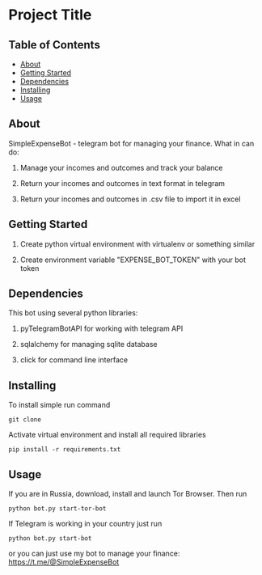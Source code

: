 # Project Title

## Table of Contents

- [About](#about)
- [Getting Started](#getting_started)
- [Dependencies](#dependencies)
- [Installing](#installing)
- [Usage](#usage)

## About <a name = "about"></a>

SimpleExpenseBot - telegram bot for managing your finance. What in can do:

1. Manage your incomes and outcomes and track your balance

2. Return your incomes and outcomes in text format in telegram

3. Return your incomes and outcomes in .csv file to import it in excel

## Getting Started <a name = "getting_started"></a>

1. Create python virtual environment with virtualenv or something similar

2. Create environment variable "EXPENSE_BOT_TOKEN" with your bot token

## Dependencies <a name = "dependencies"></a>

This bot using several python libraries:

1. pyTelegramBotAPI for working with telegram API

2. sqlalchemy for managing sqlite database

3. click for command line interface

## Installing <a name = "installing"></a>

To install simple run command

```
git clone 
```

Activate virtual environment and install all required libraries

```
pip install -r requirements.txt
```

## Usage <a name = "usage"></a>

If you are in Russia, download, install and launch Tor Browser. Then run

```
python bot.py start-tor-bot
```

If Telegram is working in your country just run

```
python bot.py start-bot
```

or you can just use my bot to manage your finance: https://t.me/@SimpleExpenseBot 
